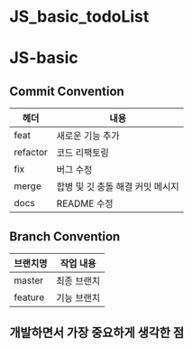# JS_basic_todoList
# JS-basic
## Commit Convention

| 헤더     | 내용                                                                  |
| -------- | --------------------------------------------------------------------- |
| feat     | 새로운 기능 추가                                                      |
| refactor | 코드 리팩토링                                                         |
| fix      | 버그 수정                                                             |
| merge    | 합병 및 깃 충돌 해결 커밋 메시지                                       |
| docs     | README 수정                                                           |

## Branch Convention

| 브랜치명  | 작업 내용                                                               |
| -------- | ---------------------------------------------------------------------  |
| master     | 최종 브랜치                                                             |
| feature  | 기능 브랜치                                                             |

## 개발하면서 가장 중요하게 생각한 점
